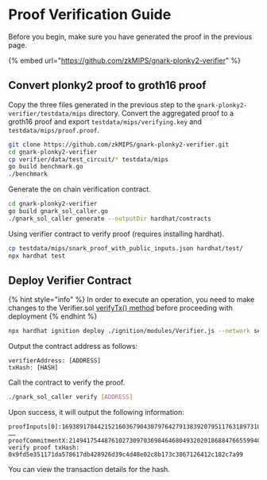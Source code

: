 # Proof Verification Guide

Before you begin, make sure you have generated the proof in the previous page.

{% embed url="https://github.com/zkMIPS/gnark-plonky2-verifier" %}

## Convert plonky2 proof to groth16 proof

Copy the three files generated in the previous step to the `gnark-plonky2-verifier/testdata/mips` directory. Convert the aggregated proof to a groth16 proof and export `testdata/mips/verifying.key` and `testdata/mips/proof.proof`.

```sh
git clone https://github.com/zkMIPS/gnark-plonky2-verifier.git
cd gnark-plonky2-verifier
cp verifier/data/test_circuit/* testdata/mips
go build benchmark.go
./benchmark
```

Generate the on chain verification contract.

```sh
cd gnark-plonky2-verifier
go build gnark_sol_caller.go
./gnark_sol_caller generate --outputDir hardhat/contracts
```

Using verifier contract to verify proof (requires installing hardhat).

```bash
cp testdata/mips/snark_proof_with_public_inputs.json hardhat/test/
npx hardhat test
```

## Deploy Verifier Contract

{% hint style="info" %}
In order to execute an operation, you need to make changes to the Verifier.sol [verifyTx() method](https://github.com/zkMIPS/gnark-plonky2-verifier/blob/main/hardhat/contracts/verifier.sol#L267) before proceeding with deployment
{% endhint %}

```sh
npx hardhat ignition deploy ./ignition/modules/Verifier.js --network sepolia
```

Output the contract address as follows:

```
verifierAddress: [ADDRESS] 
txHash: [HASH]
```

Call the contract to verify the proof.

```sh
./gnark_sol_caller verify [ADDRESS]
```

Upon success, it will output the following information:

```
proofInputs[0]:16938917044215216036790430797642791383920795117631897310451186928034381626050
……
proofCommitmentX:21494175448761027309703698464680493202018688476655994006880780472639477125857,proofCommitmentY:4962139455858354758170525479413131443741348412676425864558923303531752088581
verify proof txHash: 0x9fd5e351171da578617db428926d39c4d48e02c8b173c3867126412c182c7a99
```

You can view the transaction details for the hash.
